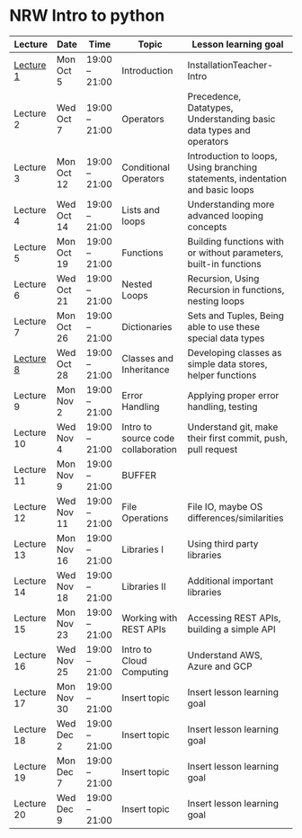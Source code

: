 # NRW Intro to python

| Lecture                         | Date       | Time          | Topic                              | Lesson learning goal                                                           |
| ------------------------------- | ---------- | ------------- | ---------------------------------- | ------------------------------------------------------------------------------ |
| [Lecture 1](Lecture1/README.md) | Mon Oct 5  | 19:00 – 21:00 | Introduction                       | InstallationTeacher-Intro                                                      |
| Lecture 2                       | Wed Oct 7  | 19:00 – 21:00 | Operators                          | Precedence, Datatypes, Understanding basic data types and operators            |
| Lecture 3                       | Mon Oct 12 | 19:00 – 21:00 | Conditional Operators              | Introduction to loops, Using branching statements, indentation and basic loops |
| Lecture 4                       | Wed Oct 14 | 19:00 – 21:00 | Lists and loops                    | Understanding more advanced looping concepts                                   |
| Lecture 5                       | Mon Oct 19 | 19:00 – 21:00 | Functions                          | Building functions with or without parameters, built-in functions              |
| Lecture 6                       | Wed Oct 21 | 19:00 – 21:00 | Nested Loops                       | Recursion, Using Recursion in functions, nesting loops                         |
| Lecture 7                       | Mon Oct 26 | 19:00 – 21:00 | Dictionaries                       | Sets and Tuples, Being able to use these special data types                    |
| [Lecture 8](Lecture8/README.md) | Wed Oct 28 | 19:00 – 21:00 | Classes and Inheritance            | Developing classes as simple data stores, helper functions                     |
| Lecture 9                       | Mon Nov 2  | 19:00 – 21:00 | Error Handling                     | Applying proper error handling, testing                                        |
| Lecture 10                      | Wed Nov 4  | 19:00 – 21:00 | Intro to source code collaboration | Understand git, make their first commit, push, pull request                    |
| Lecture 11                      | Mon Nov 9  | 19:00 – 21:00 | BUFFER                             |                                                                                |
| Lecture 12                      | Wed Nov 11 | 19:00 – 21:00 | File Operations                    | File IO, maybe OS differences/similarities                                     |
| Lecture 13                      | Mon Nov 16 | 19:00 – 21:00 | Libraries I                        | Using third party libraries                                                    |
| Lecture 14                      | Wed Nov 18 | 19:00 – 21:00 | Libraries II                       | Additional important libraries                                                 |
| Lecture 15                      | Mon Nov 23 | 19:00 – 21:00 | Working with REST APIs             | Accessing REST APIs, building a simple API                                     |
| Lecture 16                      | Wed Nov 25 | 19:00 – 21:00 | Intro to Cloud Computing           | Understand AWS, Azure and GCP                                                  |
| Lecture 17                      | Mon Nov 30 | 19:00 – 21:00 | Insert topic                       | Insert lesson learning goal                                                    |
| Lecture 18                      | Wed Dec 2  | 19:00 – 21:00 | Insert topic                       | Insert lesson learning goal                                                    |
| Lecture 19                      | Mon Dec 7  | 19:00 – 21:00 | Insert topic                       | Insert lesson learning goal                                                    |
| Lecture 20                      | Wed Dec 9  | 19:00 – 21:00 | Insert topic                       | Insert lesson learning goal                                                    |
